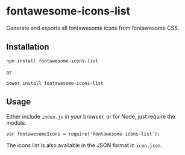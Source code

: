 # fontawesome-icons-list

Generate and exports all fontawesome icons from fontawesome CSS.

## Installation

```
npm install fontawesome-icons-list
```

or

```
bower install fontawesome-icons-list
```


## Usage

Either include `index.js` in your browser, or for Node, just require the module.

```
var fontawesomeIcons = require('fontawesome-icons-list');
```

The icons list is also available in the JSON format in `icon.json`.
